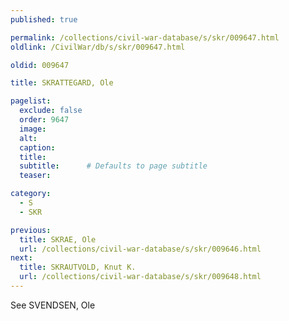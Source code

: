 ```yaml
---
published: true

permalink: /collections/civil-war-database/s/skr/009647.html
oldlink: /CivilWar/db/s/skr/009647.html

oldid: 009647

title: SKRATTEGARD, Ole

pagelist:
  exclude: false
  order: 9647
  image: 
  alt:
  caption:
  title:
  subtitle:      # Defaults to page subtitle
  teaser:

category: 
  - S 
  - SKR

previous:
  title: SKRAE, Ole
  url: /collections/civil-war-database/s/skr/009646.html  
next:
  title: SKRAUTVOLD, Knut K.
  url: /collections/civil-war-database/s/skr/009648.html   
---
```

See SVENDSEN, Ole